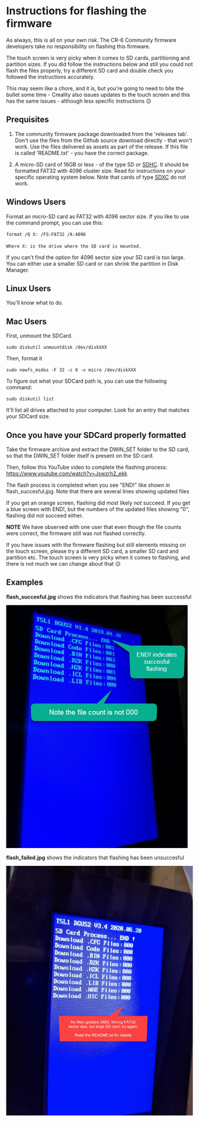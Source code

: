 # Instructions for flashing the firmware

As always, this is all on your own risk. The CR-6 Community firmware developers take no responsibility on flashing this firmware.

The touch screen is very picky when it comes to SD cards, partitioning and partition sizes. If you did follow the instructions below and still you could not flash the files properly, try a different SD card and double check you followed the instructions accurately.

This may seem like a chore, and it is, but you're going to need to bite the bullet some time - Creality also issues updates to the touch screen and this has the same issues - although less specific instructions 😉

## Prequisites

1. The community firmware package downloaded from the 'releases tab'. Don't use the files from the Github source download directly - that won't work. Use the files delivered as assets as part of the release. If this file is called 'README.txt' - you have the correct package.

2. A micro-SD card of 16GB or less - of the type SD or [SDHC](https://en.wikipedia.org/wiki/SD_card#SDHC). It should be formatted FAT32 with 4096 cluster size. Read for instructions on your specific operating system below. Note that cards of type [SDXC](https://en.wikipedia.org/wiki/SD_card#SDXC) do not work.

## Windows Users

Format an micro-SD card as FAT32 with 4096 sector size.
If you like to use the command prompt, you can use this: 

	format /Q X: /FS:FAT32 /A:4096
	
	Where X: is the drive where the SD card is mounted.

If you can't find the option for 4096 sector size your SD card is too large.
You can either use a smaller SD card or can shrink the partition in Disk Manager.

## Linux Users

You'Il know what to do. 

## Mac Users

First, unmount the SDCard.

    sudo diskutil unmountdisk /dev/diskXXX

Then, format it

    sudo newfs_msdos -F 32 -c 8 -v micro /dev/diskXXX

To figure out what your SDCard path is, you can use the following command:

    sudo diskutil list

It'll list all drives attached to your computer. Look for an entry that matches your SDCard size.
	
## Once you have your SDCard properly formatted
	
Take the firmware archive and extract the DWIN_SET folder to the SD card, so
that the DWIN_SET folder itself is present on the SD card.

Then, follow this YouTube video to complete the flashing process:
https://www.youtube.com/watch?v=Jswzrh2_ekk

The flash process is completed when you see "END!" like shown in flash_succesful.jpg.
Note that there are several lines showing updated files

If you get an orange screen, flashing did most likely _not_ succeed.
If you get a blue screen with END!, but the numbers of the updated files showing "0", flashing did not succeed either.

**NOTE** 
We have observed with one user that even though the file counts were correct, the firmware still was not flashed correctly.

If you have issues with the firmware flashing but still elements missing on the touch screen, please try a different SD card, a smaller SD card and partition etc. The touch screen is very picky when it comes to flashing, and there is not much we can change about that 😥

## Examples

**flash_succesful.jpg** shows the indicators that flashing has been successful

![Flash of touch screen successful](flash_succesful.jpg)

**flash_failed.jpg** shows the indicators that flashing has been unsuccesful

![Flash of touch screen failed](flash_failed.jpg)
